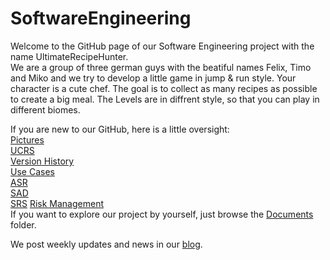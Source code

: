 # SoftwareEngineering                                                                                                                                   
Welcome to the GitHub page of our Software Engineering project with the name UltimateRecipeHunter.                                                          
We are a group of three german guys with the beatiful names Felix, Timo and Miko and we try to develop a little game in jump & run style. Your character is a cute chef. The goal is to collect as many recipes as possible to create a big meal. The Levels are in diffrent style, so that you can play in different biomes.                                                                                    
                                                                                                                         
If you are new to our GitHub, here is a little oversight:                                                                                                        
[Pictures](https://github.com/Raos2806/UltimateRecipeHunter/tree/main/Documents/Pictures)                                                                        
[UCRS](https://github.com/Raos2806/UltimateRecipeHunter/tree/main/Documents/UCRS)                                                                              
[Version History](https://github.com/Raos2806/UltimateRecipeHunter/tree/main/Documents/Version%20History)                                                    
[Use Cases](https://github.com/Raos2806/UltimateRecipeHunter/tree/main/Documents/use_cases)                                                                      
[ASR](https://github.com/Raos2806/UltimateRecipeHunter/blob/main/Documents/ASR.md)                                                                             
[SAD](https://github.com/Raos2806/UltimateRecipeHunter/blob/main/Documents/SAD.md)                                                                      
[SRS](https://github.com/Raos2806/UltimateRecipeHunter/blob/main/Documents/SRS.md)
[Risk Management](https://github.com/Raos2806/UltimateRecipeHunter/blob/main/Documents/Risk_Management.png)  
If you want to explore our project by yourself, just browse the [Documents](https://github.com/Raos2806/UltimateRecipeHunter/tree/main/Documents) folder.
  
We post weekly updates and news in our [blog](https://discord.com/channels/1005787157622964295/1028321086921789471).
